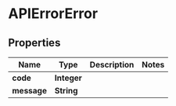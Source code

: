 

# APIErrorError

## Properties

Name | Type | Description | Notes
------------ | ------------- | ------------- | -------------
**code** | **Integer** |  | 
**message** | **String** |  | 



